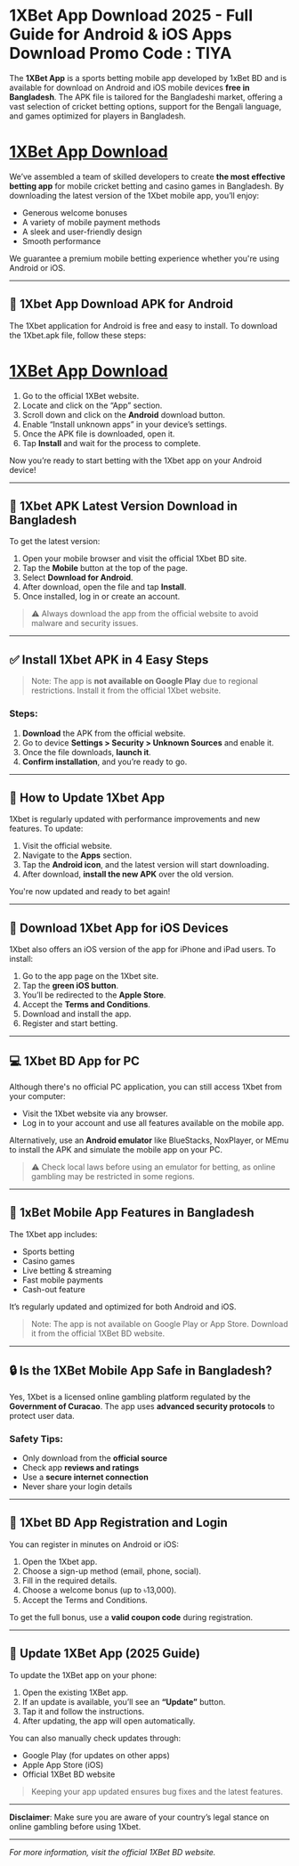 # 1XBet App Download 2025 - Full Guide for Android & iOS Apps Download Promo Code : TIYA

The **1XBet App** is a sports betting mobile app developed by 1xBet BD and is available for download on Android and iOS mobile devices **free in Bangladesh**. The APK file is tailored for the Bangladeshi market, offering a vast selection of cricket betting options, support for the Bengali language, and games optimized for players in Bangladesh.
# [1XBet App Download](https://tinyurl.com/45sub8kc)

We’ve assembled a team of skilled developers to create **the most effective betting app** for mobile cricket betting and casino games in Bangladesh. By downloading the latest version of the 1Xbet mobile app, you’ll enjoy:

- Generous welcome bonuses
- A variety of mobile payment methods
- A sleek and user-friendly design
- Smooth performance

We guarantee a premium mobile betting experience whether you're using Android or iOS.

---

## 📱 1Xbet App Download APK for Android

The 1Xbet application for Android is free and easy to install. To download the 1Xbet.apk file, follow these steps:
# [1XBet App Download](https://tinyurl.com/45sub8kc)
1. Go to the official 1XBet website.
2. Locate and click on the “App” section.
3. Scroll down and click on the **Android** download button.
4. Enable “Install unknown apps” in your device’s settings.
5. Once the APK file is downloaded, open it.
6. Tap **Install** and wait for the process to complete.

Now you’re ready to start betting with the 1Xbet app on your Android device!

---

## 📲 1Xbet APK Latest Version Download in Bangladesh

To get the latest version:

1. Open your mobile browser and visit the official 1Xbet BD site.
2. Tap the **Mobile** button at the top of the page.
3. Select **Download for Android**.
4. After download, open the file and tap **Install**.
5. Once installed, log in or create an account.

>⚠️ Always download the app from the official website to avoid malware and security issues.

---

## ✅ Install 1Xbet APK in 4 Easy Steps

> Note: The app is **not available on Google Play** due to regional restrictions. Install it from the official 1Xbet website.

### Steps:
1. **Download** the APK from the official website.
2. Go to device **Settings > Security > Unknown Sources** and enable it.
3. Once the file downloads, **launch it**.
4. **Confirm installation**, and you’re ready to go.

---

## 🔄 How to Update 1Xbet App

1Xbet is regularly updated with performance improvements and new features. To update:

1. Visit the official website.
2. Navigate to the **Apps** section.
3. Tap the **Android icon**, and the latest version will start downloading.
4. After download, **install the new APK** over the old version.

You're now updated and ready to bet again!

---

## 🍏 Download 1Xbet App for iOS Devices

1Xbet also offers an iOS version of the app for iPhone and iPad users. To install:

1. Go to the app page on the 1Xbet site.
2. Tap the **green iOS button**.
3. You’ll be redirected to the **Apple Store**.
4. Accept the **Terms and Conditions**.
5. Download and install the app.
6. Register and start betting.

---

## 💻 1Xbet BD App for PC

Although there's no official PC application, you can still access 1Xbet from your computer:

- Visit the 1Xbet website via any browser.
- Log in to your account and use all features available on the mobile app.

Alternatively, use an **Android emulator** like BlueStacks, NoxPlayer, or MEmu to install the APK and simulate the mobile app on your PC.

> ⚠️ Check local laws before using an emulator for betting, as online gambling may be restricted in some regions.

---

## 📱 1xBet Mobile App Features in Bangladesh

The 1Xbet app includes:

- Sports betting
- Casino games
- Live betting & streaming
- Fast mobile payments
- Cash-out feature

It’s regularly updated and optimized for both Android and iOS.

> Note: The app is not available on Google Play or App Store. Download it from the official 1XBet BD website.

---

## 🔒 Is the 1XBet Mobile App Safe in Bangladesh?

Yes, 1Xbet is a licensed online gambling platform regulated by the **Government of Curacao**. The app uses **advanced security protocols** to protect user data.

### Safety Tips:
- Only download from the **official source**
- Check app **reviews and ratings**
- Use a **secure internet connection**
- Never share your login details

---

## 📝 1Xbet BD App Registration and Login

You can register in minutes on Android or iOS:

1. Open the 1Xbet app.
2. Choose a sign-up method (email, phone, social).
3. Fill in the required details.
4. Choose a welcome bonus (up to ৳13,000).
5. Accept the Terms and Conditions.

To get the full bonus, use a **valid coupon code** during registration.

---

## 🔁 Update 1XBet App (2025 Guide)

To update the 1XBet app on your phone:

1. Open the existing 1XBet app.
2. If an update is available, you’ll see an **“Update”** button.
3. Tap it and follow the instructions.
4. After updating, the app will open automatically.

You can also manually check updates through:
- Google Play (for updates on other apps)
- Apple App Store (iOS)
- Official 1XBet BD website

> Keeping your app updated ensures bug fixes and the latest features.

---

**Disclaimer**: Make sure you are aware of your country’s legal stance on online gambling before using 1Xbet.

---

*For more information, visit the official 1XBet BD website.*
